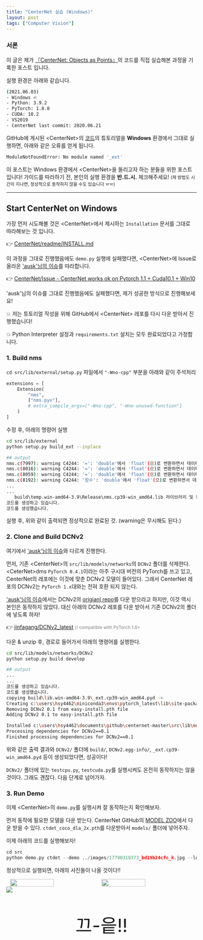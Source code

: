 ```yaml
---
title: "CenterNet 실습 (Windows)"
layout: post
tags: ["Computer Vision"]
---
```


### 서론

이 글은 제가 [『CenterNet: Objects as Points』](https://github.com/xingyizhou/CenterNet)의 코드를 직접 실습해본 과정을 기록한 포스트 입니다.

실행 환경은 아래와 같습니다.

``` bash
(2021.06.03)
- Windows 🔥
- Python: 3.9.2
- PyTorch: 1.8.0
- CUDA: 10.2
- VS2019
- CenterNet last commit: 2020.06.21
```

GitHub에 게시된 \<CenterNet\>의 [코드](https://github.com/xingyizhou/CenterNet)의 튜토리얼을 **Windows** 환경에서 그대로 실행하면, 아래와 같은 오류를 얻게 됩니다.

``` bash
ModuleNotFoundError: No module named '_ext'
```

이 포스트는 Windows 환경에서 \<CenterNet\>을 돌리고자 하는 분들을 위한 포스트 입니다! 가이드를 따라하기 전, 본인의 실행 환경을 **반.드.시.** 체크해주세요! <small>(제 방법도 시간이 지나면, 정상적으로 동작하지 않을 수도 있습니다 ㅠㅠ)</small>

<hr/>

## Start CenterNet on Windows

가장 먼저 시도해볼 것은 \<CenterNet\>에서 제시하는 `Installation` 문서를 그대로 따라해보는 것 입니다.

👉 [CenterNet/readme/INSTALL.md](https://github.com/xingyizhou/CenterNet/blob/master/readme/INSTALL.md)

이 과정을 그대로 진행했음에도 `demo.py` 실행에 실패했다면, \<CenterNet\>에 Issue로 올라온 ['ausk'님의 이슈](https://github.com/xingyizhou/CenterNet/issues/7)를 따라합니다.

👉 [CenterNet/Issue - CenterNet works ok on Pytorch 1.1 + Cuda10.1 + Win10](https://github.com/xingyizhou/CenterNet/issues/7)

'ausk'님의 이슈를 그대로 진행했음에도 실패했다면, 제가 성공한 방식으로 진행해보세요!

💥 저는 튜토리얼 작성을 위해 GitHub에서 \<CenterNet\> 레포를 다시 다운 받아서 진행했습니다!

💥 Python Interpreter 설정과 `requirements.txt` 설치는 모두 완료되었다고 가정합니다.

### 1. Build nms

`cd src/lib/external/setup.py` 파일에서 `"-Wno-cpp"` 부분을 아래와 같이 주석처리

``` py
extensions = [
    Extension(
        "nms", 
        ["nms.pyx"],
        # extra_compile_args=["-Wno-cpp", "-Wno-unused-function"]
    )
]
```

수정 후, 아래의 명령어 실행

``` bash
cd src/lib/external
python setup.py build_ext --inplace

## output
nms.c(7997): warning C4244: '=': 'double'에서 'float'(으)로 변환하면서 데이터가 손실될 수 있습니다.
nms.c(8016): warning C4244: '=': 'double'에서 'float'(으)로 변환하면서 데이터가 손실될 수 있습니다.
nms.c(8059): warning C4244: '=': 'double'에서 'float'(으)로 변환하면서 데이터가 손실될 수 있습니다.
nms.c(8192): warning C4244: '함수': 'double'에서 'float'(으)로 변환하면서 데이터가 손실될 수 있습니다.
...
...
   build\temp.win-amd64-3.9\Release\nms.cp39-win_amd64.lib 라이브러리 및 build\temp.win-amd64-3.9\Release\nms.cp39-win_amd64.exp 개체를 생성하고 있습니다.
코드를 생성하고 있습니다.
코드를 생성했습니다.
```

실행 후, 위와 같이 출력되면 정상적으로 완료된 것. (warning은 무시해도 된다.)

### 2. Clone and Build DCNv2

여기에서 ['ausk'님의 이슈](https://github.com/xingyizhou/CenterNet/issues/7)와 다르게 진행한다.

먼저, 기존 \<CenterNet\>의 `src/lib/models/networks`의 `DCNv2` 폴더를 삭제한다. \<CeterNet\>dms `PyTorch 0.4.1`이라는 아주 구시대 버전의 PyTorch를 쓰고 있고, CenterNet의 레포에는 이것에 맞춘 DCNv2 모델이 들어있다. 그래서 CenterNet 레포의 DCNv2는 `PyTorch 1.x`대와는 전혀 호환 되지 않는다.

['ausk'님의 이슈](https://github.com/xingyizhou/CenterNet/issues/7)에서는 DCNv2의 [origianl repo](https://github.com/CharlesShang/DCNv2)를 다운 받으라고 하지만, 이것 역시 본인은 동작하지 않았다. 대신 아래의 DCNv2 레포를 다운 받아서 기존 DCNv2의 폴더에 넣도록 하자!

👉 [jinfagang/DCNv2_latest](https://github.com/jinfagang/DCNv2_latest) <span style="color: grey"><small>// compatible with PyTorch 1.8+</small></span>

다운 & unzip 후, 경로로 들어가서 아래의 명령어를 실행한다.

``` bash
cd src/lib/models/networks/DCNv2
python setup.py build develop

## output
...
...
코드를 생성하고 있습니다.
코드를 생성했습니다.
copying build\lib.win-amd64-3.9\_ext.cp39-win_amd64.pyd ->
Creating c:\users\hsy4462\miniconda3\envs\pytorch_latest\lib\site-packages\DCNv2.egg-link (link to .)
Removing DCNv2 0.1 from easy-install.pth file
Adding DCNv2 0.1 to easy-install.pth file

Installed c:\users\hsy4462\documents\github\centernet-master\src\lib\models\networks\dcnv2
Processing dependencies for DCNv2==0.1
Finished processing dependencies for DCNv2==0.1
```

위와 같은 출력 결과와 `DCNv2/` 폴더에 `build/`, `DCNv2.egg-info/`, `_ext.cp39-win_amd64.pyd` 등이 생성되었다면, 성공이다!

`DCNv2/` 폴더에 있는 `testcpu.py`, `testcuda.py`를 실행시켜도 온전히 동작하지는 않을 것이다. 그래도 괜찮다. 다음 단계로 넘어가자.

### 3. Run Demo

이제 \<CenterNet\>의 `demo.py`를 실행시켜 잘 동작하는지 확인해보자.

먼저 동작에 필요한 모델을 다운 받는다. CenterNet GitHub의 [MODEL ZOO](https://github.com/xingyizhou/CenterNet/blob/master/readme/MODEL_ZOO.md)에서 다운 받을 수 있다. `ctdet_coco_dla_2x.pth`를 다운받아서 `models/` 폴더에 넣어주자.

이제 아래의 코드를 실행해보자!

``` py
cd src
python demo.py ctdet --demo ../images/17790319373_bd19b24cfc_k.jpg --load_model ../models/ctdet_coco_dla_2x.pth --debug 2
```

정상적으로 실행되면, 아래의 사진들이 나올 것이다!!

<div>
  <div class="img-wrapper" style="display:flex; justify-content:center; align-items:center;">
    <img src="{{ "/images/computer-vision/centernet-demo-1.png" | relative_url }}" style="float:left; width:48%;">
    <img src="{{ "/images/computer-vision/centernet-demo-2.png" | relative_url }}" style="float:left; width:48%;">
  </div>
  <div class="img-wrapper">
    <img src="{{ "/images/computer-vision/centernet-demo-3.png" | relative_url }}">
  </div>
</div>


<div align="center" style="font-size: 3rem">

끄-읕!!

</div>